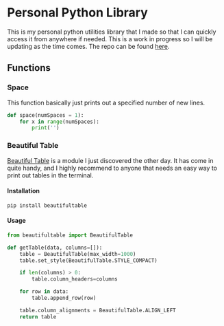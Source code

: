 # Personal Python Library

This is my personal python utilities library that I made so that I can quickly access it from anywhere if needed. This is a work in progress so I will be updating as the time comes. The repo can be found [here](https://github.com/rrickgauer/python-utilities).

## Functions
### Space
This function basically just prints out a specified number of new lines.

```python
def space(numSpaces = 1):
    for x in range(numSpaces):
        print('')
```

### Beautiful Table

[Beautiful Table](https://github.com/pri22296/beautifultable) is a module I just discovered the other day. It has come in quite handy, and I highly recommend to anyone that needs an easy way to print out tables in the terminal.

#### Installation
```
pip install beautifultable
```

#### Usage
```python
from beautifultable import BeautifulTable

def getTable(data, columns=[]):
    table = BeautifulTable(max_width=1000)
    table.set_style(BeautifulTable.STYLE_COMPACT)

    if len(columns) > 0:
        table.column_headers=columns

    for row in data:
        table.append_row(row)

    table.column_alignments = BeautifulTable.ALIGN_LEFT
    return table
```
